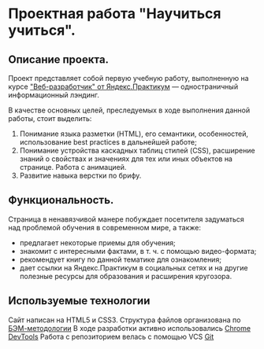 # Проектная работа "Научиться учиться".

## Описание проекта.

Проект представляет собой первую учебную работу, выполненную на курсе ["Веб-разработчик" от Яндекс.Практикум](https://practicum.yandex.ru/web) — одностраничный информационный лэндинг.

В качестве основных целей, преследуемых в ходе выполнения данной работы, стоит выделить:
1. Понимание языка разметки (HTML), его семантики, особенностей, использование best practices в дальнейшей работе;
2. Понимание устройства каскадных таблиц стилей (CSS), расширение знаний о свойствах и значениях для тех или иных объектов на странице. Работа с анимацией.
3. Развитие навыка верстки по брифу.

## Функциональность.

Страница в ненавязчивой манере побуждает посетителя задуматься над проблемой обучения в современном мире, а также:
* предлагает некоторые приемы для обучения;
* знакомит с интересными фактами, в т. ч. с помощью видео-формата;
* рекомендует книгу по данной тематике для ознакомления;
* дает ссылки на Яндекс.Практикум в социальных сетях и на другие полезные ресурсы для образования и расширения кругозора.


## Используемые технологии

Сайт написан на HTML5 и CSS3.
Структура файлов организована по [БЭМ-методологии](https://ru.bem.info/)
В ходе разработки активно использовались [Chrome DevTools](https://developer.chrome.com/docs/devtools/)
Работа с репозиторием велась с помощью VCS [Git](https://ru.wikipedia.org/wiki/Git)
